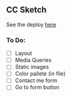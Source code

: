 ## CC Sketch

See the deploy [here]()

### To Do:

- [ ] Layout
- [ ] Media Queries
- [ ] Static images
- [ ] Color pallete (in file)
- [ ] Contact me form
- [ ] Go to form button
